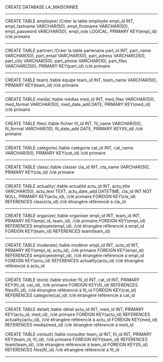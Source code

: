 CREATE DATABASE LA_MAISONNEE
************************

CREATE TABLE employee(                  /Créer la table employée
   empl_id INT,
   empl_lastname VARCHAR(50),
   empl_firstname VARCHAR(50),
   empl_password VARCHAR(50),
   empl_role LOGICAL,
   PRIMARY KEY(empl_id)                 /clé primaire
*************************

CREATE TABLE partner(                   /Créer la table partenaire
   part_id INT,
   part_name VARCHAR(50),
   part_email VARCHAR(50),
   part_adress VARCHAR(250),
   part_city VARCHAR(50),
   part_phone VARCHAR(10),
   part_files VARCHAR(250),
   PRIMARY KEY(part_id)                 /clé primaire
**************************

CREATE TABLE team(                      /table équipe
   team_id INT,
   team_name VARCHAR(50),
   PRIMARY KEY(team_id)                 /clé primaire
**********************

CREATE TABLE media(                     /table médias
   med_id INT,
   med_files VARCHAR(50),
   med_format VARCHAR(50),
   med_date_add DATE,
   PRIMARY KEY(med_id)                  /clé primaire
**********************

CREATE TABLE files(                     /table fichier
   fil_id INT,
   fil_name VARCHAR(50),
   fil_format VARCHAR(10),
   fil_date_add DATE,
   PRIMARY KEY(fil_id)                  /clé primaire
**********************

CREATE TABLE categorie(                 /table catégorie
   cat_id INT,
   cat_name VARCHAR(50),
   PRIMARY KEY(cat_id)                  /clé primaire
*********************

CREATE TABLE class(                     /table classer
   cla_id INT,
   cla_name VARCHAR(50),
   PRIMARY KEY(cla_id)                  /clé primaire
********************

CREATE TABLE actuality(                 /table actualité
   actu_id INT,
   actu_title VARCHAR(50),
   actu_text TEXT,
   actu_date_add DATETIME,
   cla_id INT NOT NULL,
   PRIMARY KEY(actu_id),                /clé primaire
   FOREIGN KEY(cla_id) REFERENCES class(cla_id)             /clé étrangère référencié à cla_id
*********************

CREATE TABLE organize(                  /table organiser
   empl_id INT,
   team_id INT, 
   PRIMARY KEY(empl_id, team_id),       /clé primaire
   FOREIGN KEY(empl_id) REFERENCES employee(empl_id),       /clé étrangère référencié à empl_id
   FOREIGN KEY(team_id) REFERENCES team(team_id)
**********************

CREATE TABLE moderate(                  /table modérer
   empl_id INT,
   actu_id INT,
   PRIMARY KEY(empl_id, actu_id),       /clé primaire
   FOREIGN KEY(empl_id) REFERENCES employee(empl_id),       /clé étrangère référencié à empl_id
   FOREIGN KEY(actu_id) REFERENCES actuality(actu_id)       /clé étrangère référencié à actu_id
********************

CREATE TABLE store(                     /table stocker
   fil_id INT,
   cat_id INT,
   PRIMARY KEY(fil_id, cat_id),         /clé primaire
   FOREIGN KEY(fil_id) REFERENCES files(fil_id),            /clé étrangère référencié à fil_id
   FOREIGN KEY(cat_id) REFERENCES categorie(cat_id)         /clé étrangère référencié à cat_id
*********************

CREATE TABLE detail(                    /table détail
   actu_id INT,
   med_id INT,
   PRIMARY KEY(actu_id, med_id),        /clé primaire
   FOREIGN KEY(actu_id) REFERENCES actuality(actu_id),      /clé étrangère référencié à actu_id
   FOREIGN KEY(med_id) REFERENCES media(med_id)             /clé étrangère référencié à med_id


CREATE TABLE consult(                    /table consulter
   team_id INT,
   fil_id INT,
   PRIMARY KEY(team_id, fil_id),         /clé primaire
   FOREIGN KEY(team_id) REFERENCES team(team_id),            /clé étrangère référencié à team_id
   FOREIGN KEY(fil_id) REFERENCES files(fil_id)              /clé étrangère référencié à fil_id
********************